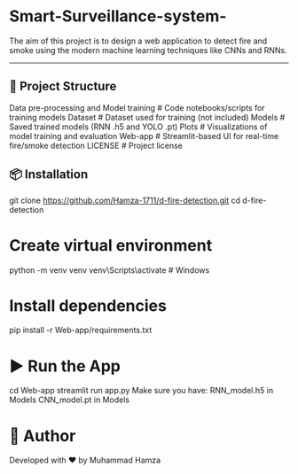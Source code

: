 # Smart-Surveillance-system-
The aim of this project is to design a web application to detect fire and smoke using the modern machine learning techniques like CNNs and RNNs. 

---

## 📁 Project Structure
Data pre-processing and Model training # Code notebooks/scripts for training models
Dataset # Dataset used for training (not included)
Models # Saved trained models (RNN .h5 and YOLO .pt)
Plots # Visualizations of model training and evaluation
Web-app # Streamlit-based UI for real-time fire/smoke detection
LICENSE # Project license

## 📦 Installation
git clone https://github.com/Hamza-1711/d-fire-detection.git
cd d-fire-detection

# Create virtual environment
python -m venv venv
venv\Scripts\activate  # Windows

# Install dependencies
pip install -r Web-app/requirements.txt

# ▶️ Run the App
cd Web-app
streamlit run app.py
Make sure you have:
RNN_model.h5 in Models
CNN_model.pt in Models
# 👤 Author
Developed with ❤️ by Muhammad Hamza
